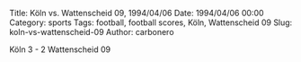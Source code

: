 Title: Köln vs. Wattenscheid 09, 1994/04/06
Date: 1994/04/06 00:00
Category: sports
Tags: football, football scores, Köln, Wattenscheid 09
Slug: koln-vs-wattenscheid-09
Author: carbonero


Köln 3 - 2 Wattenscheid 09
